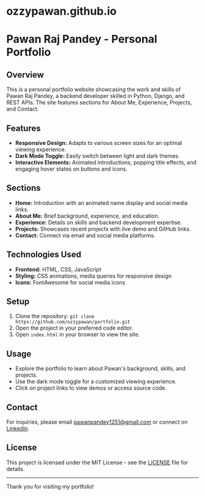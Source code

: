 # ozzypawan.github.io
# Pawan Raj Pandey - Personal Portfolio

## Overview
This is a personal portfolio website showcasing the work and skills of Pawan Raj Pandey, a backend developer skilled in Python, Django, and REST APIs. The site features sections for About Me, Experience, Projects, and Contact.

## Features
- **Responsive Design:** Adapts to various screen sizes for an optimal viewing experience.
- **Dark Mode Toggle:** Easily switch between light and dark themes.
- **Interactive Elements:** Animated introductions, popping title effects, and engaging hover states on buttons and icons.

## Sections
- **Home:** Introduction with an animated name display and social media links.
- **About Me:** Brief background, experience, and education.
- **Experience:** Details on skills and backend development expertise.
- **Projects:** Showcases recent projects with live demo and GitHub links.
- **Contact:** Connect via email and social media platforms.

## Technologies Used
- **Frontend:** HTML, CSS, JavaScript
- **Styling:** CSS animations, media queries for responsive design
- **Icons:** FontAwesome for social media icons

## Setup
1. Clone the repository: `git clone https://github.com/ozzypawan/portfolio.git`
2. Open the project in your preferred code editor.
3. Open `index.html` in your browser to view the site.

## Usage
- Explore the portfolio to learn about Pawan's background, skills, and projects.
- Use the dark mode toggle for a customized viewing experience.
- Click on project links to view demos or access source code.

## Contact
For inquiries, please email [pawanpandey1251@gmail.com](mailto:pawanpandey1251@gmail.com) or connect on [LinkedIn](https://www.linkedin.com/in/pawan-r-6bb81422b/).

## License
This project is licensed under the MIT License - see the [LICENSE](LICENSE) file for details.

---

Thank you for visiting my portfolio!
